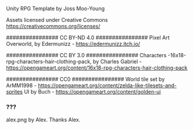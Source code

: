 Unity RPG Template by Joss Moo-Young


Assets licensed under Creative Commons https://creativecommons.org/licenses/

################ CC BY-ND 4.0 ################ 
Pixel Art Overworld, by Edermunizz - https://edermunizz.itch.io/

################ CC BY 3.0 ################ 
Characters -16x18-rpg-characters-hair-clothing-pack, by Charles Gabriel - https://opengameart.org/content/16x18-rpg-characters-hair-clothing-pack

################ CC0 ################ 
World tile set by ArMM1998 - https://opengameart.org/content/zelda-like-tilesets-and-sprites 
UI by Buch - https://opengameart.org/content/golden-ui

### ??? ###
alex.png by Alex. Thanks Alex.